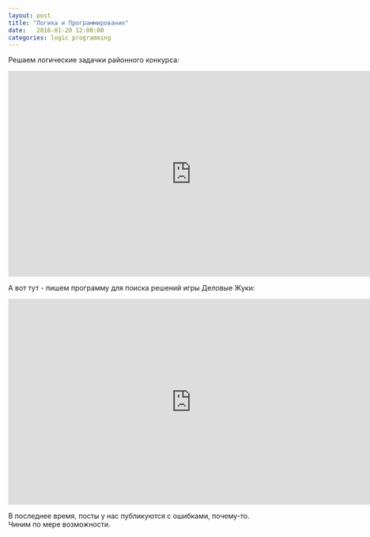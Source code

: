 ```yaml
---
layout: post
title: "Логика и Программирование"
date:   2016-01-20 12:00:00
categories: logic programming
---
```


Решаем логические задачки районного конкурса:

<iframe width="740" height="417" src="https://www.youtube.com/watch?v=McUTx7ysBf8" frameborder="0" allowfullscreen></iframe>

А вот тут - пишем программу для поиска решений игры Деловые Жуки:

<iframe width="740" height="417" src="https://www.youtube.com/watch?v=2l1VFCycpC0" frameborder="0" allowfullscreen></iframe>

В последнее время, посты у нас публикуются с ошибками, почему-то. Чиним по мере возможности. 